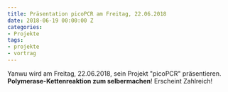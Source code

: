 ```yaml
---
title: Präsentation picoPCR am Freitag, 22.06.2018
date: 2018-06-19 00:00:00 Z
categories:
- Projekte
tags:
- projekte
- vortrag
---
```


Yanwu wird am Freitag, 22.06.2018, sein Projekt "picoPCR" präsentieren. **Polymerase-Kettenreaktion zum selbermachen**! Erscheint Zahlreich!
